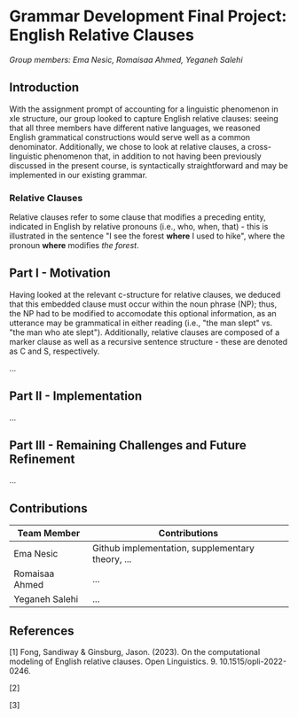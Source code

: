 # Grammar Development Final Project: English Relative Clauses

_Group members: Ema Nesic, Romaisaa Ahmed, Yeganeh Salehi_

## Introduction

With the assignment prompt of accounting for a linguistic phenomenon in xle structure, our group looked to capture English relative clauses: seeing that all three members have different native languages, we reasoned English grammatical constructions would serve well as a common denominator. Additionally, we chose to look at relative clauses, a cross-linguistic phenomenon that, in addition to not having been previously discussed in the present course, is syntactically straightforward and may be implemented in our existing grammar.


### Relative Clauses
Relative clauses refer to some clause that modifies a preceding entity, indicated in English by relative pronouns (i.e., who, when, that) - this is illustrated in the sentence "I see the forest **where**
I used to hike", where the pronoun **where** modifies _the forest_.


## Part I - Motivation

Having looked at the relevant c-structure for relative clauses, we deduced that this embedded clause must occur within the noun phrase (NP); thus, the NP had to be modified to accomodate this optional information, as an utterance may be grammatical in either reading (i.e., "the man slept" vs. "the man who ate slept").
Additionally, relative clauses are composed of a marker clause as well as a recursive sentence structure - these are denoted as C and S, respectively.

...

## Part II - Implementation

...

## Part III - Remaining Challenges and Future Refinement

...


## Contributions

| Team Member  | Contributions                                             |
|--------------|-----------------------------------------------------------|
| Ema Nesic  | Github implementation, supplementary theory, ... |
| Romaisaa Ahmed | ... |
| Yeganeh Salehi | ... |

## References

[1] Fong, Sandiway & Ginsburg, Jason. (2023). On the computational modeling of English relative clauses. Open Linguistics. 9. 10.1515/opli-2022-0246. 

[2]

[3]



